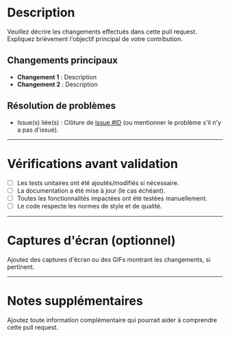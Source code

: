# Description
Veuillez décrire les changements effectués dans cette pull request. Expliquez brièvement l'objectif principal de votre contribution.

## Changements principaux
- **Changement 1** : Description
- **Changement 2** : Description

## Résolution de problèmes
- Issue(s) liée(s) : Clôture de [issue #ID](URL) (ou mentionner le problème s'il n'y a pas d'issue).

---

# Vérifications avant validation
- [ ] Les tests unitaires ont été ajoutés/modifiés si nécessaire.
- [ ] La documentation a été mise à jour (le cas échéant).
- [ ] Toutes les fonctionnalités impactées ont été testées manuellement.
- [ ] Le code respecte les normes de style et de qualité.

---

# Captures d'écran (optionnel)
Ajoutez des captures d'écran ou des GIFs montrant les changements, si pertinent.

---

# Notes supplémentaires
Ajoutez toute information complémentaire qui pourrait aider à comprendre cette pull request.
